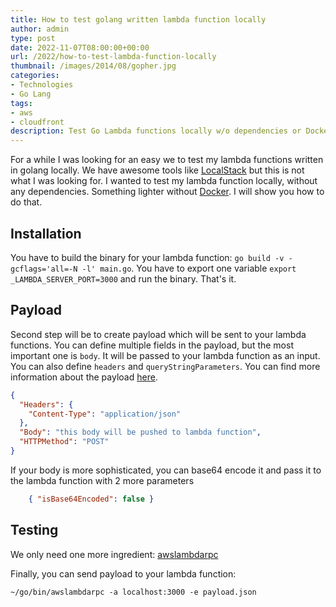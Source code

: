 ```yaml
---
title: How to test golang written lambda function locally
author: admin
type: post
date: 2022-11-07T08:00:00+00:00
url: /2022/how-to-test-lambda-function-locally
thumbnail: /images/2014/08/gopher.jpg
categories:
- Technologies
- Go Lang
tags:
- aws
- cloudfront
description: Test Go Lambda functions locally w/o dependencies or Docker using a lightweight tool.
---
```

For a while I was looking for an easy we to test my lambda functions written in golang locally. We have awesome tools like [LocalStack](https://localstack.cloud/) but this is not what I was looking for. I wanted to test my lambda function locally, without any dependencies. Something lighter without [Docker](https://www.docker.com/). I will show you how to do that.

<!--more-->

## Installation

You have to build the binary for your lambda function: `go build -v -gcflags='all=-N -l' main.go`. You have to export one variable `export _LAMBDA_SERVER_PORT=3000` and run the binary. That's it.

## Payload
Second step will be to create payload which will be sent to your lambda functions. You can define multiple fields in the payload, but the most important one is `body`. It will be passed to your lambda function as an input. You can also define `headers` and `queryStringParameters`. You can find more information about the payload [here](https://docs.aws.amazon.com/apigateway/latest/developerguide/set-up-lambda-proxy-integrations.html#api-gateway-simple-proxy-for-lambda-input-format).

```JSON
{
  "Headers": {
    "Content-Type": "application/json"
  },
  "Body": "this body will be pushed to lambda function",
  "HTTPMethod": "POST"
}
```

If your body is more sophisticated, you can base64 encode it and pass it to the lambda function with 2 more parameters
```JSON 
    { "isBase64Encoded": false } 
```

## Testing

We only need one more ingredient: [awslambdarpc](https://github.com/blmayer/awslambdarpc)

Finally, you can send payload to your lambda function:

`~/go/bin/awslambdarpc -a localhost:3000 -e payload.json`
